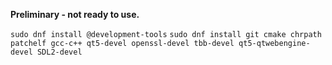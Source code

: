 **Preliminary - not ready to use.**

`sudo dnf install @development-tools`
`sudo dnf install git cmake chrpath patchelf gcc-c++ qt5-devel openssl-devel tbb-devel qt5-qtwebengine-devel SDL2-devel`
